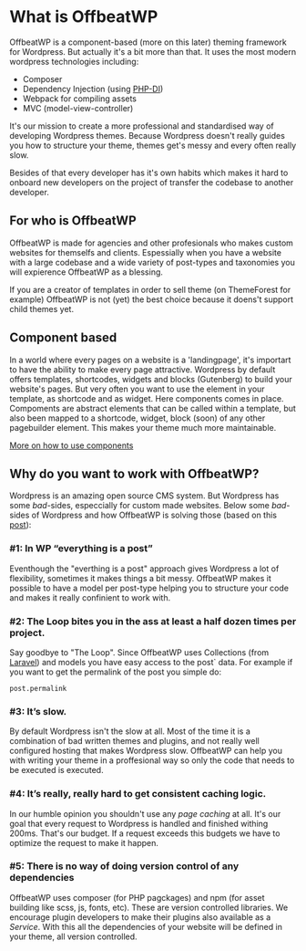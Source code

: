 # What is OffbeatWP

OffbeatWP is a component-based (more on this later) theming framework for Wordpress. But actually it's a bit more than that. It uses the most modern wordpress technologies including:

- Composer
- Dependency Injection (using [PHP-DI](http://php-di.org/))
- Webpack for compiling assets
- MVC (model-view-controller)

It's our mission to create a more professional and standardised way of developing Wordpress themes. Because Wordpress doesn't really guides you how to structure your theme, themes get's messy and every often really slow.

Besides of that every developer has it's own habits which makes it hard to onboard new developers on the project of transfer the codebase to another developer.

## For who is OffbeatWP

OffbeatWP is made for agencies and other profesionals who makes custom websites for themselfs and clients. Espessially when you have a website with a large codebase and a wide variety of post-types and taxonomies you will expierence OffbeatWP as a blessing.

If you are a creator of templates in order to sell theme (on ThemeForest for example) OffbeatWP is not (yet) the best choice because it doens't support child themes yet. 
 
## Component based

In a world where every pages on a website is a 'landingpage', it's importart to have the ability to make every page attractive. Wordpress by default offers templates, shortcodes, widgets and blocks (Gutenberg) to build your website's pages. But very often you want to use the element in your template, as shortcode and as widget. Here components comes in place. Compoments are abstract elements that can be called within a template, but also been mapped to a shortcode, widget, block (soon) of any other pagebuilder element. This makes your theme much more maintainable.

[More on how to use components](basics__components.md)

## Why do you want to work with OffbeatWP?

Wordpress is an amazing open source CMS system. But Wordpress has some _bad_-sides, especcially for custom made websites. Below some _bad_-sides of Wordpress and how OffbeatWP is solving those (based on this [post](https://medium.com/track-changes/wordpress-without-shame-fedc1a2fef72)):

### #1: In WP “everything is a post”

Eventhough the "everthing is a post" approach gives Wordpress a lot of flexibility, sometimes it makes things a bit messy. OffbeatWP makes it possible to have a model per post-type helping you to structure your code and makes it really confinient to work with.

### #2: The Loop bites you in the ass at least a half dozen times per project.

Say goodbye to "The Loop". Since OffbeatWP uses Collections (from [Laravel](https://laravel.com/docs/5.7/collections)) and models you have easy access to the post\` data. For example if you want to get the permalink of the post you simple do:

```
post.permalink
```
### #3: It’s slow.

By default Wordpress isn't the slow at all. Most of the time it is a combination of bad written themes and plugins, and not really well configured hosting that makes Wordpress slow. OffbeatWP can help you with writing your theme in a proffesional way so only the code that needs to be executed is executed.

### #4: It’s really, really hard to get consistent caching logic.

In our humble opinion you shouldn't use any *page caching* at all. It's our goal that every request to Wordpress is handled and finished withing 200ms. That's our budget. If a request exceeds this budgets we have to optimize the request to make it happen.

### #5: There is no way of doing version control of any dependencies

OffbeatWP uses composer (for PHP pagckages) and npm (for asset building like scss, js, fonts, etc). These are version controlled libraries. We encourage plugin developers to make their plugins also available as a _Service_. With this all the dependencies of your website will be defined in your theme, all version controlled.


